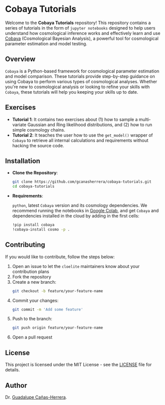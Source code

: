 # Cobaya Tutorials

Welcome to the **Cobaya Tutorials** repository! This repository contains a series of tutorials in the form of `jupyter notebooks` designed to help users understand how cosmological inference works and effectively learn and use [Cobaya](https://pypi.org/project/cobaya/) (Cosmological Bayesian Analysis), a powerful tool for cosmological parameter estimation and model testing.

## Overview

`Cobaya` is a Python-based framework for cosmological parameter estimation and model comparison. These tutorials provide step-by-step guidance on using Cobaya to perform various types of cosmological analyses. Whether you're new to cosmological analysis or looking to refine your skills with `Cobaya`, these tutorials will help you keeping your skills up to date.

## Exercises

- **Tutorial 1**: It contains two exercises about (1) how to sample a multi-variate Gaussian and Ring likelihood distributions, and (2) how to run simple cosmology chains.
- **Tutorial 2**: It teaches the user how to use the `get_model()` wrapper of `Cobaya` to retrieve all internal calculations and requirements without hacking the source code.

## Installation

- **Clone the Repository**:
  
   ```bash
   git clone https://github.com/gcanasherrera/cobaya-tutorials.git
   cd cobaya-tutorials
   ```


- **Requirements**:
  
  `python`, latest `Cobaya` version and its cosmology dependencies.
  We recommend running the notebooks in [Google Colab](http://colab.research.google.com), and get `Cobaya` and dependencies installed in the cloud by adding in the first cells:
   ```bash
   !pip install cobaya
   !cobaya-install cosmo -p .
   ```

## Contributing
If you would like to contribute, follow the steps below:

1. Open an issue to let the `cloelite` maintainers know about your contribution plans
2. Fork the repository
3. Create a new branch:
   ```sh
   git checkout -b feature/your-feature-name
   ```
4. Commit your changes:
   ```sh
   git commit -m 'Add some feature'
   ```
5. Push to the branch:
   ```sh
   git push origin feature/your-feature-name
   ```
6. Open a pull request

## License
This project is licensed under the MIT License - see the [LICENSE](LICENSE) file for details.

## Author
Dr. [Guadalupe Cañas-Herrera](https://github.com/gcanasherrera).
